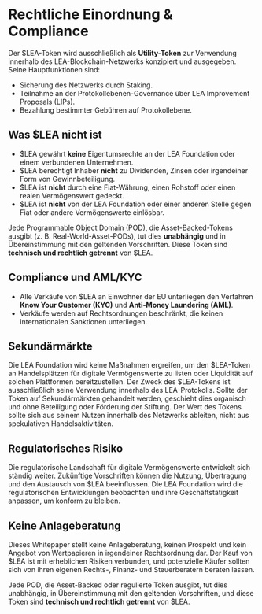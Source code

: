 # Rechtliche Einordnung & Compliance

Der $LEA-Token wird ausschließlich als **Utility-Token** zur Verwendung innerhalb des LEA-Blockchain-Netzwerks konzipiert und ausgegeben. Seine Hauptfunktionen sind:

- Sicherung des Netzwerks durch Staking.
- Teilnahme an der Protokollebenen-Governance über LEA Improvement Proposals (LIPs).
- Bezahlung bestimmter Gebühren auf Protokollebene.

## Was $LEA nicht ist
- $LEA gewährt **keine** Eigentumsrechte an der LEA Foundation oder einem verbundenen Unternehmen.
- $LEA berechtigt Inhaber **nicht** zu Dividenden, Zinsen oder irgendeiner Form von Gewinnbeteiligung.
- $LEA ist **nicht** durch eine Fiat-Währung, einen Rohstoff oder einen realen Vermögenswert gedeckt.
- $LEA ist **nicht** von der LEA Foundation oder einer anderen Stelle gegen Fiat oder andere Vermögenswerte einlösbar.

Jede Programmable Object Domain (POD), die Asset-Backed-Tokens ausgibt (z. B. Real-World-Asset-PODs), tut dies **unabhängig** und in Übereinstimmung mit den geltenden Vorschriften. Diese Token sind **technisch und rechtlich getrennt** von $LEA.

## Compliance und AML/KYC
- Alle Verkäufe von $LEA an Einwohner der EU unterliegen den Verfahren **Know Your Customer (KYC)** und **Anti-Money Laundering (AML)**.
- Verkäufe werden auf Rechtsordnungen beschränkt, die keinen internationalen Sanktionen unterliegen.

## Sekundärmärkte
Die LEA Foundation wird keine Maßnahmen ergreifen, um den $LEA-Token an Handelsplätzen für digitale Vermögenswerte zu listen oder Liquidität auf solchen Plattformen bereitzustellen. Der Zweck des $LEA-Tokens ist ausschließlich seine Verwendung innerhalb des LEA-Protokolls. Sollte der Token auf Sekundärmärkten gehandelt werden, geschieht dies organisch und ohne Beteiligung oder Förderung der Stiftung. Der Wert des Tokens sollte sich aus seinem Nutzen innerhalb des Netzwerks ableiten, nicht aus spekulativen Handelsaktivitäten.

## Regulatorisches Risiko
Die regulatorische Landschaft für digitale Vermögenswerte entwickelt sich ständig weiter. Zukünftige Vorschriften können die Nutzung, Übertragung und den Austausch von $LEA beeinflussen. Die LEA Foundation wird die regulatorischen Entwicklungen beobachten und ihre Geschäftstätigkeit anpassen, um konform zu bleiben.

## Keine Anlageberatung
Dieses Whitepaper stellt keine Anlageberatung, keinen Prospekt und kein Angebot von Wertpapieren in irgendeiner Rechtsordnung dar. Der Kauf von $LEA ist mit erheblichen Risiken verbunden, und potenzielle Käufer sollten sich von ihren eigenen Rechts-, Finanz- und Steuerberatern beraten lassen.

Jede POD, die Asset-Backed oder regulierte Token ausgibt, tut dies unabhängig, in Übereinstimmung mit den geltenden Vorschriften, und diese Token sind **technisch und rechtlich getrennt** von $LEA.
